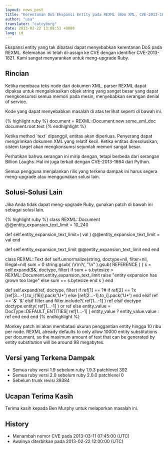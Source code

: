 ```yaml
---
layout: news_post
title: "Kerentanan DoS Ekspansi Entity pada REXML (Bom XML, CVE-2013-1821)"
author: "usa"
translator: "catcyborg"
date: 2013-02-22 13:08:51 +0000
lang: id
---
```


Ekspansi entity yang tak dibatasi dapat menyebabkan kerentanan DoS pada REXML.
Kelemahan ini telah di-assign ke CVE dengan identifier CVE-2013-1821.
Kami sangat menyarankan untuk meng-upgrade Ruby.

## Rincian

Ketika membaca teks node dari dokumen XML, parser REXML dapat
dipaksa untuk mengalokasikan objek string yang sangat besar yang dapat
mengkonsumsi semua memori pada mesin, menyebabkan serangan denial of service.

Kode yang dapat menyebabkan masalah di atas terlihat seperti di bawah ini.

{% highlight ruby %}
document = REXML::Document.new some_xml_doc
document.root.text
{% endhighlight %}

Ketika method \`text\` dipanggil, entitas akan diperluas. Penyerang
dapat mengirimkan dokumen XML yang relatif kecil. Ketika entitas
diresolusikan, sistem target akan mengkonsumsi sejumlah memori sangat besar.

Perhatikan bahwa serangan ini mirip dengan, tetapi berbeda dari serangan Billion
Laughs. Hal ini juga terkait dengan CVE-2013-1664 dari Python.

Semua pengguna menjalankan rilis yang terkena dampak ini
harus segera meng-upgrade atau menggunakan solusi lain.

## Solusi-Solusi Lain

Jika Anda tidak dapat meng-upgrade Ruby, gunakan patch di bawah ini sebagai solusi lain.

{% highlight ruby %}
class REXML::Document
  @@entity_expansion_text_limit = 10_240

  def self.entity_expansion_text_limit=( val )
    @@entity_expansion_text_limit = val
  end

  def self.entity_expansion_text_limit
    @@entity_expansion_text_limit
  end
end

class REXML::Text
  def self.unnormalize(string, doctype=nil, filter=nil, illegal=nil)
    sum = 0
    string.gsub( /\r\n?/, "\n" ).gsub( REFERENCE ) {
      s = self.expand($&, doctype, filter)
      if sum + s.bytesize > REXML::Document.entity_expansion_text_limit
        raise "entity expansion has grown too large"
      else
        sum += s.bytesize
      end
      s
    }
  end

  def self.expand(ref, doctype, filter)
    if ref[1] == ?#
      if ref[2] == ?x
        [ref[3...-1].to_i(16)].pack('U*')
      else
        [ref[2...-1].to_i].pack('U*')
      end
    elsif ref == '&amp;'
      '&'
    elsif filter and filter.include?( ref[1...-1] )
      ref
    elsif doctype
      doctype.entity( ref[1...-1] ) or ref
    else
      entity_value = DocType::DEFAULT_ENTITIES[ ref[1...-1] ]
      entity_value ? entity_value.value : ref
    end
  end
end
{% endhighlight %}

Monkey patch ini akan membatasi ukuran penggantian entity hingga 10 ribu
per node. REXML already defaults to only allow 10000 entity
substitutions per document, so the maximum amount of text that can be
generated by entity substitution will be around 98 megabytes.

## Versi yang Terkena Dampak

* Semua ruby versi 1.9 sebelum ruby 1.9.3 patchlevel 392
* Semua ruby versi 2.0 sebelum ruby 2.0.0 patchlevel 0
* Sebelum trunk revisi 39384

## Ucapan Terima Kasih

Terima kasih kepada Ben Murphy untuk melaporkan masalah ini.

## History

* Menambah nomor CVE pada 2013-03-11 07:45:00 (UTC)
* Awalnya diterbitkan pada 2013-02-22 12:00:00 (UTC)

